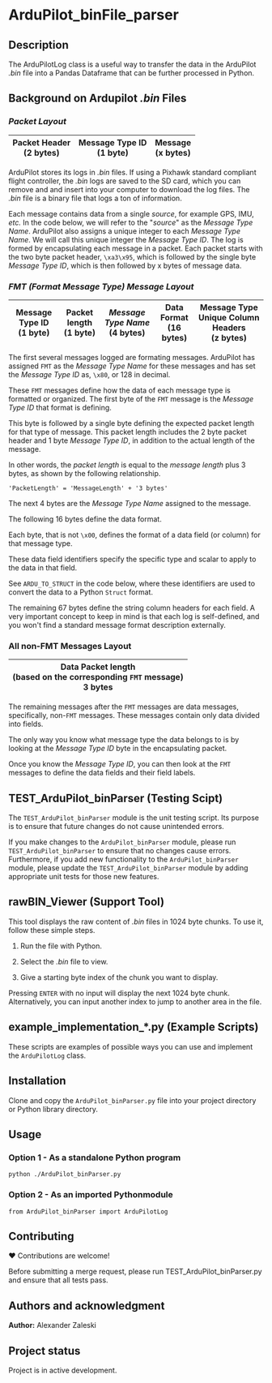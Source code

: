 # ArduPilot_binFile_parser

## Description

The ArduPilotLog class is a useful way to transfer the data in the ArduPilot *.bin* file into a Pandas Dataframe that can be further processed in Python.

## Background on Ardupilot *.bin* Files

### _Packet Layout_

| Packet Header<br>(2 bytes) | Message Type ID<br>(1 byte) | Message<br>(x bytes) |
| ---------------------- | ----------------------- | ---------------- |

ArduPilot stores its logs in *.bin* files. If using a Pixhawk standard compliant flight controller, the *.bin* logs are saved to the SD card, which you can remove and and insert into your computer to download the log files. The *.bin* file is a binary file that logs a ton of information.

Each message contains data from a single *source*, for example GPS, IMU, *etc.* In the code below, we will refer to the "*source*" as the *Message Type Name*. ArduPilot also assigns a unique integer to each *Message Type Name*. We will call this unique integer the *Message Type ID*. The log is formed by encapsulating each message in a packet. Each packet starts with the two byte packet header, `\xa3\x95`, which is followed by the single byte *Message Type ID*, which is then followed by x bytes of message data.

### _FMT (Format Message Type) Message Layout_

| Message Type ID<br>(1 byte) | Packet length<br>(1 byte) | *Message Type Name*<br>(4 bytes) | Data Format<br>(16 bytes) | Message Type Unique Column Headers<br>(z bytes) |
| ------------------------ | ------------------------ | --------------------------- | ---------------------- | -------------------------------------------- |


The first several messages logged are formating messages. ArduPilot has assigned `FMT` as the *Message Type Name* for these messages and has set the *Message Type ID* as, `\x80`, or 128 in decimal.

These `FMT` messages define how the data of each message type is formatted or organized. The first byte of the `FMT` message is the *Message Type ID* that format is defining.

This byte is followed by a single byte defining the expected packet length for that type of message. This packet length includes the 2 byte packet header and 1 byte *Message Type ID*, in addition to the actual length of the message.

In other words, the *packet length* is equal to the *message length* plus 3 bytes, as shown by the following relationship. 

```
'PacketLength' = 'MessageLength' + '3 bytes'
```

The next 4 bytes are the *Message Type Name* assigned to the message.

The following 16 bytes define the data format.

Each byte, that is not `\x00`, defines the format of a data field (or column) for that message type.

These data field identifiers specify the specific type and scalar to apply to the data in that field.

See `ARDU_TO_STRUCT` in the code below, where these identifiers are used to convert the data to a Python `Struct` format.

The remaining 67 bytes define the string column headers for each field. A very important concept to keep in mind is that each log is self-defined, and you won't find a standard message format description externally.

### All non-FMT Messages Layout
 
| Data Packet length<br>(based on the corresponding `FMT` message)<br>3 bytes |
| --------------------------------------------------------------------------- |

The remaining messages after the `FMT` messages are data messages, specifically, non-`FMT` messages. These messages contain only data divided into fields.

The only way you know what message type the data belongs to is by looking at the *Message Type ID* byte in the encapsulating packet.

Once you know the *Message Type ID*, you can then look at the `FMT` messages to define the data fields and their field labels.

## TEST_ArduPilot_binParser (Testing Scipt)

The `TEST_ArduPilot_binParser` module is the unit testing script. Its purpose is to ensure that future changes do not cause unintended errors.

If you make changes to the `ArduPilot_binParser` module, please run `TEST_ArduPilot_binParser` to ensure that no changes cause errors. Furthermore, if you add new functionality to the `ArduPilot_binParser` module, please update the `TEST_ArduPilot_binParser` module by adding appropriate unit tests for those new features.

## rawBIN_Viewer (Support Tool)

This tool displays the raw content of *.bin* files in 1024 byte chunks. To use it, follow these simple steps.

1. Run the file with Python.

2. Select the *.bin* file to view.

3. Give a starting byte index of the chunk you want to display.

Pressing `ENTER` with no input will display the next 1024 byte chunk. Alternatively, you can input another index to jump to another area in the file.

## example_implementation_*.py (Example Scripts)

These scripts are examples of possible ways you can use and implement the `ArduPilotLog` class.

## Installation

Clone and copy the `ArduPilot_binParser.py` file into your project directory or Python library directory.

## Usage

### Option 1 - As a standalone Python program

`python ./ArduPilot_binParser.py`

### Option 2 - As an imported Pythonmodule

`from ArduPilot_binParser import ArduPilotLog`

## Contributing

❤ Contributions are welcome!

Before submitting a merge request, please run TEST_ArduPilot_binParser.py and ensure that all tests pass.

## Authors and acknowledgment

**Author:** Alexander Zaleski

## Project status

Project is in active development.
